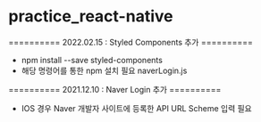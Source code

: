 # practice_react-native


========== 2022.02.15 : Styled Components 추가 ==========
* npm install --save styled-components
* 해당 명령어를 통한 npm 설치 필요 naverLogin.js 

========== 2021.12.10 : Naver Login 추가 ==========
* IOS 경우 Naver 개발자 사이트에 등록한 API URL Scheme 입력 필요
